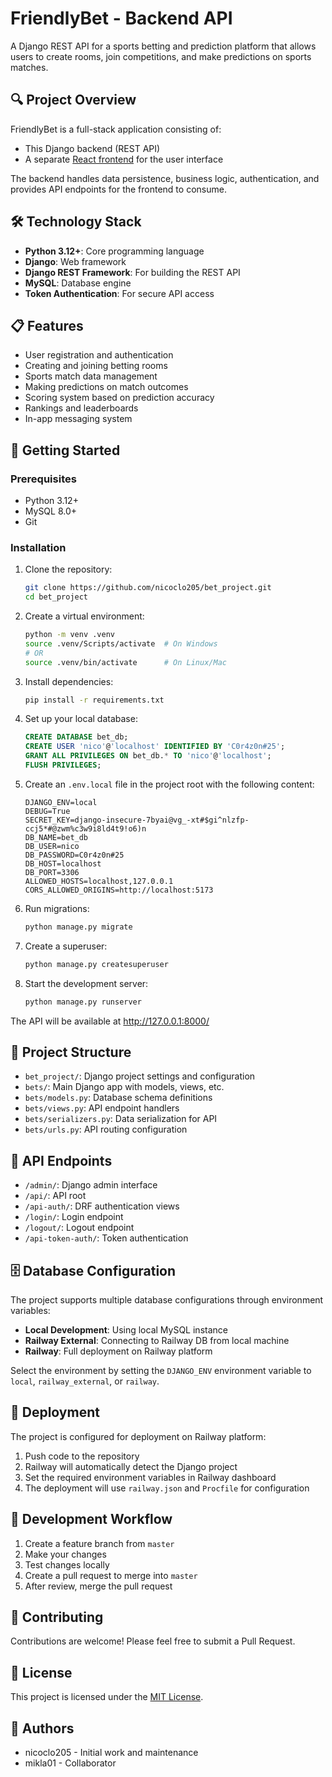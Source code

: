 # FriendlyBet - Backend API

A Django REST API for a sports betting and prediction platform that allows users to create rooms, join competitions, and make predictions on sports matches.

## 🔍 Project Overview

FriendlyBet is a full-stack application consisting of:
- This Django backend (REST API)
- A separate [React frontend](https://github.com/nicoclo205/web-nico-project-fe) for the user interface

The backend handles data persistence, business logic, authentication, and provides API endpoints for the frontend to consume.

## 🛠️ Technology Stack

- **Python 3.12+**: Core programming language
- **Django**: Web framework
- **Django REST Framework**: For building the REST API
- **MySQL**: Database engine
- **Token Authentication**: For secure API access

## 📋 Features

- User registration and authentication
- Creating and joining betting rooms
- Sports match data management
- Making predictions on match outcomes
- Scoring system based on prediction accuracy
- Rankings and leaderboards
- In-app messaging system

## 🚀 Getting Started

### Prerequisites

- Python 3.12+
- MySQL 8.0+
- Git

### Installation

1. Clone the repository:
   ```bash
   git clone https://github.com/nicoclo205/bet_project.git
   cd bet_project
   ```

2. Create a virtual environment:
   ```bash
   python -m venv .venv
   source .venv/Scripts/activate  # On Windows
   # OR
   source .venv/bin/activate      # On Linux/Mac
   ```

3. Install dependencies:
   ```bash
   pip install -r requirements.txt
   ```

4. Set up your local database:
   ```sql
   CREATE DATABASE bet_db;
   CREATE USER 'nico'@'localhost' IDENTIFIED BY 'C0r4z0n#25';
   GRANT ALL PRIVILEGES ON bet_db.* TO 'nico'@'localhost';
   FLUSH PRIVILEGES;
   ```

5. Create an `.env.local` file in the project root with the following content:
   ```
   DJANGO_ENV=local
   DEBUG=True
   SECRET_KEY=django-insecure-7byai@vg_-xt#$gi^nlzfp-ccj5*#@zwm%c3w9i8ld4t9!o6)n
   DB_NAME=bet_db
   DB_USER=nico
   DB_PASSWORD=C0r4z0n#25
   DB_HOST=localhost
   DB_PORT=3306
   ALLOWED_HOSTS=localhost,127.0.0.1
   CORS_ALLOWED_ORIGINS=http://localhost:5173
   ```

6. Run migrations:
   ```bash
   python manage.py migrate
   ```

7. Create a superuser:
   ```bash
   python manage.py createsuperuser
   ```

8. Start the development server:
   ```bash
   python manage.py runserver
   ```

The API will be available at http://127.0.0.1:8000/

## 📁 Project Structure

- `bet_project/`: Django project settings and configuration
- `bets/`: Main Django app with models, views, etc.
- `bets/models.py`: Database schema definitions
- `bets/views.py`: API endpoint handlers
- `bets/serializers.py`: Data serialization for API
- `bets/urls.py`: API routing configuration

## 🔌 API Endpoints

- `/admin/`: Django admin interface
- `/api/`: API root
- `/api-auth/`: DRF authentication views
- `/login/`: Login endpoint
- `/logout/`: Logout endpoint
- `/api-token-auth/`: Token authentication

## 🗄️ Database Configuration

The project supports multiple database configurations through environment variables:

- **Local Development**: Using local MySQL instance
- **Railway External**: Connecting to Railway DB from local machine
- **Railway**: Full deployment on Railway platform

Select the environment by setting the `DJANGO_ENV` environment variable to `local`, `railway_external`, or `railway`.

## 🚢 Deployment

The project is configured for deployment on Railway platform:

1. Push code to the repository
2. Railway will automatically detect the Django project
3. Set the required environment variables in Railway dashboard
4. The deployment will use `railway.json` and `Procfile` for configuration

## 🔄 Development Workflow

1. Create a feature branch from `master`
2. Make your changes
3. Test changes locally
4. Create a pull request to merge into `master`
5. After review, merge the pull request

## 🤝 Contributing

Contributions are welcome! Please feel free to submit a Pull Request.

## 📄 License

This project is licensed under the [MIT License](LICENSE).

## 👥 Authors

- nicoclo205 - Initial work and maintenance
- mikla01 - Collaborator
